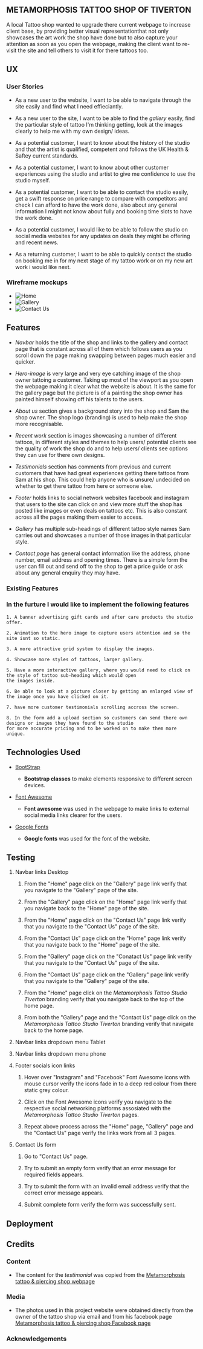 ## METAMORPHOSIS TATTOO SHOP OF TIVERTON

A local Tattoo shop wanted to upgrade there current webpage to increase client base, by providing better visual 
representationthat not only showcases the art work the shop have done but to also capture your attention as soon
as you open the webpage, making the client want to re-visit the site and tell others to visit it for there tattoos
too.

## UX

### User Stories

- As a new user to the website, I want to be able to navigate through the site easily and find what I need effieciantly.

- As a new user to the site, I want to be able to find the *gallery* easily, find the particular style of tattoo I'm thinking
  getting, look at the images clearly to help me with my own design/ ideas.

- As a potential customer, I want to know about the history of the studio and that the artist is qualified, competent
  and follows the UK Health & Saftey current standards.

- As a potential customer, I want to know about other customer experiences using the studio and artist to give me 
  confidence to use the studio myself.

- As a potential customer, I want to be able to contact the studio easily, get a swift response on price range to compare 
  with competitors and check I can afford to have the work done, also about any general information I might not know about
  fully and booking time slots to have the work done.

- As a potential customer, I would like to be able to follow the studio on social media websites for any updates on deals they
  might be offering and recent news.

- As a returning customer, I want to be able to quickly contact the studio on booking me in for my next stage of my tattoo work
  or on my new art work i would like next.

### Wireframe mockups

- ![Home]()
- ![Gallery]()
- ![Contact Us]()

## Features

- *Navbar* holds the title of the shop and links to the gallery and contact page that is constant across all of them which
follows users as you scroll down the page making swapping between pages much easier and quicker.

- *Hero-image* is very large and very eye catching image of the shop owner tattoing a customer. Taking up most of the 
viewport as you open the webpage making it clear what the website is about. It is the same for the gallery page but the picture is
of a painting the shop owner has painted himself showing off his talents to the users.

- *About us* section gives a background story into the shop and Sam the shop owner. The shop logo (branding) is used to help make
the shop more recognisable. 

- *Recent work* section is images showcasing a number of different tattoos, in different styles and themes to help users/ potential 
clients see the quality of work the shop do and to help users/ clients see options they can use for there own designs.

- *Testimonials* section has comments from previous and current customers that have had great experiences getting there tattoos 
from Sam at his shop. This could help anyone who is unsure/ undecided on whether to get there tattoo from here or someone else.

- *Footer* holds links to social network websites facebook and instagram that users to the site can click on and view more stuff 
the shop has posted like images or even deals on tattoos etc. This is also constant across all the pages making them easier to
access.

- *Gallery* has multiple sub-headings of different tattoo style names Sam carries out and showcases a number of those images in
that particular style.

- *Contact page* has general contact information like the address, phone number, email address and opening times. There is a 
simple form the user can fill out and send off to the shop to get a price guide or ask about any general enquiry they may have.

### Existing Features

### In the furture I would like to implement the following features

    1. A banner advertising gift cards and after care products the studio offer.

    2. Animation to the hero image to capture users attention and so the site isnt so static.

    3. A more attractive grid system to display the images.

    4. Showcase more styles of tattoos, larger gallery.

    5. Have a more interactive gallery, where you would need to click on the style of tattoo sub-heading which would open 
    the images inside.

    6. Be able to look at a picture closer by getting an enlarged view of the image once you have clicked on it.

    7. have more customer testimonials scrolling accross the screen.

    8. In the form add a upload section so customers can send there own designs or images they have found to the studio
    for more accurate pricing and to be worked on to make them more unique.

## Technologies Used

- [BootStrap](https://getbootstrap.com/docs/4.1/content/tables/)

    - **Bootstrap classes** to make elements responsive to different screen devices.

- [Font Awesome](https://fontawesome.com/)

    - **Font awesome** was used in the webpage to make links to external social media links clearer for the users.

- [Google Fonts](https://fonts.google.com/)

    - **Google fonts** was used for the font of the website.

## Testing

1. Navbar links Desktop

    1. From the "Home" page click on the "Gallery" page link
         verify that you navigate to the "Gallery" page of the site.

    2. From the "Gallery" page click on the "Home" page link
         verify that you navigate back to the "Home" page of the site.

    3. From the "Home" page click on the "Contact Us" page link
         verify that you navigate to the "Contact Us" page of the site.

    4. From the "Contact Us" page click on the "Home" page link
         verify that you navigate back to the "Home" page of the site.

    5. From the "Gallery" page click on the "Conatact Us" page link
         verify that you navigate to the "Contact Us" page of the site.

    6. From the "Contact Us" page click on the "Gallery" page link
         verify that you navigate to the "Gallery" page of the site.

    7. From the "Home" page click on the *Metamorphosis Tattoo Studio Tiverton* branding
         verify that you navigate back to the top of the home page.

    8. From both the "Gallery" page and the "Contact Us" page click on the *Metamorphosis Tattoo Studio Tiverton* branding
         verify that navigate back to the home page.

2. Navbar links dropdown menu Tablet


3. Navbar links dropdown menu phone


4. Footer socials icon links

    1. Hover over "Instagram" and "Facebook" Font Awesome icons with mouse cursor
         verify the icons fade in to a deep red colour from there static grey colour.

    2. Click on the Font Awesome icons
         verify you navigate to the respective social networking platforms assosiated with the *Metamorphosis Tattoo Studio Tiverton* pages.

    3. Repeat above process across the "Home" page, "Gallery" page and the "Contact Us" page
         verify the links work from all 3 pages.

5. Contact Us form

    1. Go to "Contact Us" page.

    2. Try to submit an empty form
        verify that an error message for required fields appears.
    
    3. Try to submit the form with an invalid email address
        verify that the correct error message appears.

    4. Submit complete form
        verify the form was successfully sent.



## Deployment


## Credits


### Content

- The content for the *testimonial* was copied from the 
[Metamorphosis tattoo & piercing shop webpage](https://metamorphosis-tattoo-and-piercing.business.site/)

### Media

- The photos used in this project website were obtained directly from the owner of the tattoo shop via email and from his facebook 
page [Metamorphosis tattoo & piercing shop Facebook page](https://www.facebook.com/Metamorphosis-tattoo-piercing-studio-204114539734458)

### Acknowledgements